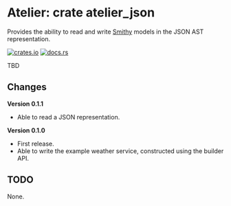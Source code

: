 # Atelier: crate atelier_json

Provides the ability to read and write [Smithy](https://github.com/awslabs/smithy) models in the JSON AST representation.

[![crates.io](https://img.shields.io/crates/v/atelier_json.svg)](https://crates.io/crates/atelier_json)
[![docs.rs](https://docs.rs/atelier_json/badge.svg)](https://docs.rs/atelier_json)

TBD

## Changes

**Version 0.1.1**

* Able to read a JSON representation.

**Version 0.1.0**

* First release.
* Able to write the example weather service, constructed using the builder API.

## TODO

None.